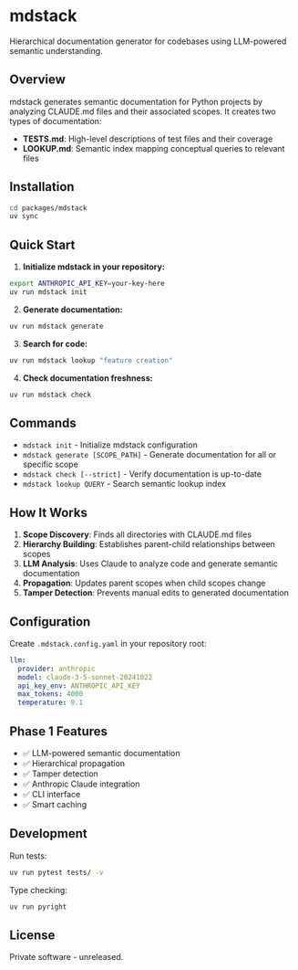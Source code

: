 # mdstack

Hierarchical documentation generator for codebases using LLM-powered semantic understanding.

## Overview

mdstack generates semantic documentation for Python projects by analyzing CLAUDE.md files and their associated scopes. It creates two types of documentation:

- **TESTS.md**: High-level descriptions of test files and their coverage
- **LOOKUP.md**: Semantic index mapping conceptual queries to relevant files

## Installation

```bash
cd packages/mdstack
uv sync
```

## Quick Start

1. **Initialize mdstack in your repository:**

```bash
export ANTHROPIC_API_KEY=your-key-here
uv run mdstack init
```

2. **Generate documentation:**

```bash
uv run mdstack generate
```

3. **Search for code:**

```bash
uv run mdstack lookup "feature creation"
```

4. **Check documentation freshness:**

```bash
uv run mdstack check
```

## Commands

- `mdstack init` - Initialize mdstack configuration
- `mdstack generate [SCOPE_PATH]` - Generate documentation for all or specific scope
- `mdstack check [--strict]` - Verify documentation is up-to-date
- `mdstack lookup QUERY` - Search semantic lookup index

## How It Works

1. **Scope Discovery**: Finds all directories with CLAUDE.md files
2. **Hierarchy Building**: Establishes parent-child relationships between scopes
3. **LLM Analysis**: Uses Claude to analyze code and generate semantic documentation
4. **Propagation**: Updates parent scopes when child scopes change
5. **Tamper Detection**: Prevents manual edits to generated documentation

## Configuration

Create `.mdstack.config.yaml` in your repository root:

```yaml
llm:
  provider: anthropic
  model: claude-3-5-sonnet-20241022
  api_key_env: ANTHROPIC_API_KEY
  max_tokens: 4000
  temperature: 0.1
```

## Phase 1 Features

- ✅ LLM-powered semantic documentation
- ✅ Hierarchical propagation
- ✅ Tamper detection
- ✅ Anthropic Claude integration
- ✅ CLI interface
- ✅ Smart caching

## Development

Run tests:

```bash
uv run pytest tests/ -v
```

Type checking:

```bash
uv run pyright
```

## License

Private software - unreleased.
